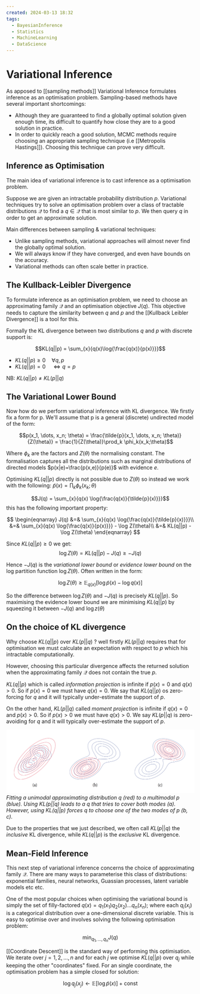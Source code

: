 ```yaml
---
created: 2024-03-13 18:32
tags:
  - BayesianInference
  - Statistics
  - MachineLearning
  - DataScience
---
```


# Variational Inference

As apposed to [[sampling methods]] Variational Inference formulates inference as an optimisation problem. Sampling-based methods have several important shortcomings:

- Although they are guaranteed to find a globally optimal solution given enough time, its difficult to quantify how close they are to a good solution in practice.
- In order to quickly reach a good solution, MCMC methods require choosing an appropriate sampling technique (i.e [[Metropolis Hastings]]). Choosing this technique can prove very difficult.

## Inference as Optimisation

The main idea of variational inference is to cast inference as a optimisation problem. 

Suppose we are given an intractable probability distribution $p$. Variational techniques try to solve an optimisation problem over a class of tractable distributions $\mathcal{Q}$  to find a $q \in \mathcal{Q}$ that is most similar to $p$. We then query $q$ in order to get an approximate solution. 

Main differences between sampling & variational techniques:

- Unlike sampling methods, variational approaches will almost never find the globally optimal solution. 
- We will always know if they have converged, and even have bounds on the accuracy.
- Variational methods can often scale better in practice.

## The Kullback-Leibler Divergence

To formulate inference as an optimisation problem, we need to choose an approximating family $\mathcal{Q}$ and an optimisation objective $J(q)$. This objective needs to capture the similarity between $q$ and $p$ and the [[Kullback Leibler Divergence]] is a tool for this.

Formally the KL divergence between two distributions $q$ and $p$ with discrete support is:

$$KL(q||p) = \sum_{x}{q(x)\log{\frac{q(x)}{p(x)}}}$$
- $KL(q||p) \geq 0 \quad \forall q,p$
- $KL(q||p) = 0 \quad \Leftrightarrow q=p$

NB: $KL(q||p) \neq KL(p||q)$

## The Variational Lower Bound

Now how do we perform variational inference with KL divergence. We firstly fix a form for p. We'll assume that p is a general (discrete) undirected model of the form:

$$p(x_1, \dots, x_n; \theta) = \frac{\tilde{p}(x_1, \dots, x_n; \theta)}{Z(\theta)} = \frac{1}{Z(\theta)}\prod_k \phi_k(x_k;\theta)$$

Where $\phi_k$ are the factors and $Z(\theta)$ the normalising constant. The formalisation captures all the distributions such as marginal distributions of directed models $p(x|e)=\frac{p(x,e)}{p(e)}$ with evidence $e$.

Optimising $KL(q||p)$ directly is not possible due to $Z(\theta)$ so instead we work with the following:
$\tilde{p}(x) = \prod_{k}\phi_k(x_k;\theta)$

$$J(q) = \sum_{x}{q(x) \log{\frac{q(x)}{\tilde{p}(x)}}}$$
this has the following important property:

$$
\begin{eqnarray}
J(q) &=& \sum_{x}{q(x) \log{\frac{q(x)}{\tilde{p}(x)}}}\\
&=& \sum_{x}{q(x) \log{\frac{q(x)}{p(x)}}} - \log Z(\theta)\\
&=& KL(q||p) - \log Z(\theta)
\end{eqnarray}
$$

Since $KL(q||p) \geq 0$ we get:
$$\log Z(\theta) = KL(q||p) - J(q) \geq -J(q)$$

Hence $-J(q)$ is the *variational lower bound* or *evidence lower bound* on the log partition function $\log Z(\theta)$. Often written in the form:

$$\log Z(\theta) \geq \mathbb{E}_{q(x)}[\log \tilde{p}(x) - \log q(x)]$$

So the difference between $\log Z(\theta)$ and $-J(q)$ is precisely $KL(q||p)$. So maximising the evidence lower bound we are minimising $KL(q||p)$ by squeezing it between $-J(q)$ and $\log z(\theta)$

## On the choice of KL divergence

Why choose $KL(q||p)$ over $KL(p||q)$ ? well firstly $KL(p||q)$ requires that for optimisation we must calculate an expectation with respect to $p$ which his intractable computationally.

However, choosing this particular divergence affects the returned solution when the approximating family $\mathcal{Q}$ does not contain the true $p$.

$KL(q||p)$ which is called *information projection* is infinite if $p(x)=0$ and $q(x)>0$. So if $p(x)=0$ we must have $q(x)=0$. We say that $KL(q||p)$ os zero-forcing for $q$ and it will typically under-estimate the support of $p$.

On the other hand, $KL(p||q)$ called *moment projection* is infinite if $q(x)=0$ and $p(x)>0$. So if $p(x)>0$ we must have $q(x)>0$. We say $KL(p||q)$ is zero-avoiding for $q$ and it will typically over-estimate the support of $p$.

![](assets/kldiv.png)
*Fitting a unimodal approximating distribution q (red) to a multimodal p (blue). Using KL(p||q) leads to a q that tries to cover both modes (a). However, using KL(q||p) forces q to choose one of the two modes of p (b, c).*

Due to the properties that we just described, we often call $KL(p||q)$ the _inclusive_ KL divergence, while $KL(q||p)$ is the _exclusive_ KL divergence.

## Mean-Field Inference

This next step of variational inference concerns the choice of approximating family $\mathcal{Q}$. There are many ways to parameterise this class of distributions: exponential families, neural networks, Guassian processes, latent variable models etc etc.

One of the most popular choices when optimising the variational bound is simply the set of filly-factored $q(x) = q_1(x_1)q_2(x_2)\dots q_n(x_n)$; where each $q_i(x_i)$ is a categorical distribution over a one-dimensional discrete variable. This is easy to optimise over and involves solving the following optimisation problem:

$$\min_{q_1,\dots,q_n}J(q)$$

[[Coordinate Descent]] is the standard way of performing this optimisation. We iterate over $j=1,2,\dots,n$ and for each $j$ we optimise $KL(q||p)$ over $q_j$ while keeping the other "coordinates" fixed. For an single coordinate, the optimisation problem has a simple closed for solution:

$$\log{q_j(x_j)} \leftarrow \mathbb{E}[\log{\tilde{p}(x)}] + \text{const}$$

